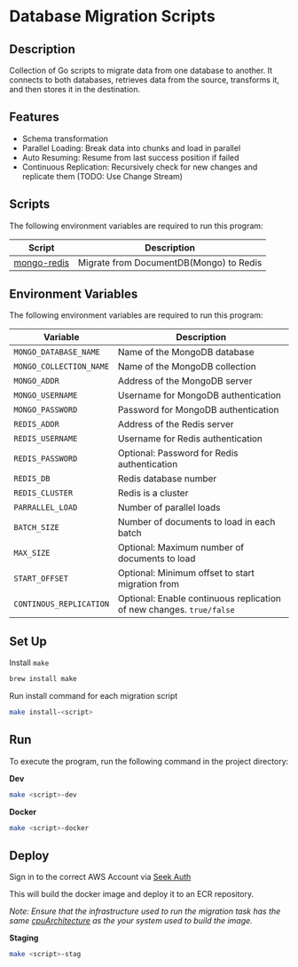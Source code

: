 # Database Migration Scripts

## Description

Collection of Go scripts to migrate data from one database to another.
It connects to both databases, retrieves data from the source, transforms it, and then stores it in the destination.

## Features

- Schema transformation
- Parallel Loading: Break data into chunks and load in parallel
- Auto Resuming: Resume from last success position if failed
- Continuous Replication: Recursively check for new changes and replicate them (TODO: Use Change Stream)

## Scripts

The following environment variables are required to run this program:

| Script                       | Description                                 |
| ---------------------------- | ------------------------------------------- |
| [mongo-redis](./mongo-redis) | Migrate from DocumentDB(Mongo) to Redis |

## Environment Variables

The following environment variables are required to run this program:

| Variable                | Description                                                          |
| ----------------------- | -------------------------------------------------------------------- |
| `MONGO_DATABASE_NAME`   | Name of the MongoDB database                                         |
| `MONGO_COLLECTION_NAME` | Name of the MongoDB collection                                       |
| `MONGO_ADDR`            | Address of the MongoDB server                                        |
| `MONGO_USERNAME`        | Username for MongoDB authentication                                  |
| `MONGO_PASSWORD`        | Password for MongoDB authentication                                  |
| `REDIS_ADDR`            | Address of the Redis server                                          |
| `REDIS_USERNAME`        | Username for Redis authentication                                    |
| `REDIS_PASSWORD`        | Optional: Password for Redis authentication                          |
| `REDIS_DB`              | Redis database number                                                |
| `REDIS_CLUSTER`         | Redis is a cluster                                                   |
| `PARRALLEL_LOAD`        | Number of parallel loads                                             |
| `BATCH_SIZE`            | Number of documents to load in each batch                            |
| `MAX_SIZE`              | Optional: Maximum number of documents to load                        |
| `START_OFFSET`          | Optional: Minimum offset to start migration from                     |
| `CONTINOUS_REPLICATION` | Optional: Enable continuous replication of new changes. `true/false` |

## Set Up

Install `make`

```sh
brew install make
```

Run install command for each migration script

```sh
make install-<script>
```

## Run

To execute the program, run the following command in the project directory:

**Dev**

```sh
make <script>-dev
```

**Docker**

```sh
make <script>-docker
```

## Deploy

Sign in to the correct AWS Account via [Seek Auth](https://github.com/SEEK-Jobs/aws-auth-bash)

This will build the docker image and deploy it to an ECR repository.

_Note: Ensure that the infrastructure used to run the migration task has the same [cpuArchitecture](https://repost.aws/knowledge-center/ecs-task-exec-format-error) as the your system used to build the image._

**Staging**

```sh
make <script>-stag
```

